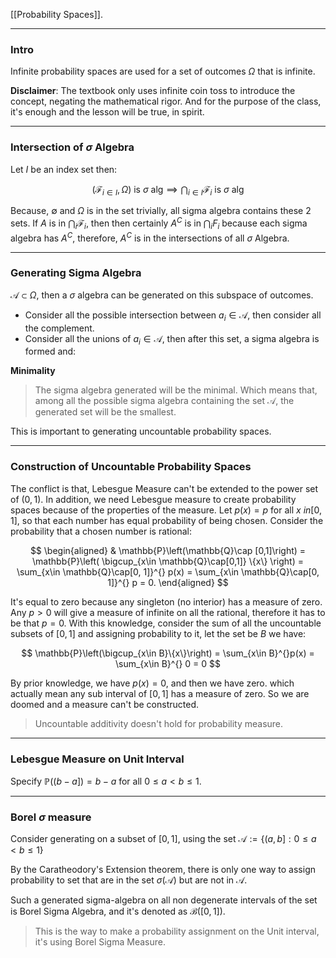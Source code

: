 [[Probability Spaces]]. 


---
### **Intro**

Infinite probability spaces are used for a set of outcomes $\Omega$ that is infinite.

**Disclaimer**: 
The textbook only uses infinite coin toss to introduce the concept, negating the mathematical rigor. And for the purpose of the class, it's enough and the lesson will be true, in spirit. 

---
### **Intersection of $\sigma$ Algebra**

Let $I$ be an index set then: 

$$
(\mathcal{F}_{i\in I}, \Omega) \text{ is } \sigma \text{ alg} \implies 
\bigcap_{i\in I} \mathcal{F}_i \text{ is $\sigma$ alg}
$$

Because, $\emptyset$ and $\Omega$ is in the set trivially, all sigma algebra contains these 2 sets. If $A$ is in $\bigcap_i\mathcal{F}_i$, then then certainly $A^C$ is in $\bigcap_i F_i$ because each sigma algebra has $A^C$, therefore, $A^C$ is in the intersections of all $\sigma$ Algebra. 


---
### **Generating Sigma Algebra**

$\mathcal{A}\subset \Omega$, then a $\sigma$ algebra can be generated on this subspace of outcomes. 

* Consider all the possible intersection between $a_i\in \mathcal{A}$, then consider all the complement. 
* Consider all the unions of $a_i\in \mathcal{A}$, then after this set, a sigma algebra is formed and: 

**Minimality**

> The sigma algebra generated will be the minimal. Which means that, among all the possible sigma algebra containing the set $\mathcal{A}$, the generated set will be the smallest. 

This is important to generating uncountable probability spaces. 



---
### **Construction of Uncountable Probability Spaces**

The conflict is that, Lebesgue Measure can't be extended to the power set of $(0, 1)$. In addition, we need Lebesgue measure to create probability spaces because of the properties of the measure. Let $p(x) = p$ for all $x\ in [0, 1]$, so that each number has equal probability of being chosen. Consider the probability that a chosen number is rational: 

$$
\begin{aligned}
    & \mathbb{P}\left(\mathbb{Q}\cap [0,1]\right) = \mathbb{P}\left(
        \bigcup_{x\in \mathbb{Q}\cap[0,1]} \{x\}
    \right) = \sum_{x\in \mathbb{Q}\cap[0, 1]}^{}
    p(x) = \sum_{x\in \mathbb{Q}\cap[0, 1]}^{} p = 0. 
\end{aligned}
$$

It's equal to zero because any singleton (no interior) has a measure of zero. Any $p > 0$ will give a measure of infinite on all the rational, therefore it has to be that $p = 0$.  With this knowledge, consider the sum of all the uncountable subsets of $[0, 1]$ and assigning probability to it, let the set be $B$ we have: 

$$
\mathbb{P}\left(\bigcup_{x\in B}\{x\}\right) = \sum_{x\in B}^{}p(x) = \sum_{x\in B}^{} 0 = 0
$$

By prior knowledge, we have $p(x) = 0$, and then we have zero. which actually mean any sub interval of $[0, 1]$ has a measure of zero. So we are doomed and a measure can't be constructed. 

> Uncountable additivity doesn't hold for probability measure. 

---
### **Lebesgue Measure on Unit Interval**

Specify $\mathbb{P}((b - a]) = b - a$ for all $0 \le a < b\le 1$. 

---
### **Borel $\sigma$ measure**

Consider generating on a subset of $[0, 1]$, using the set $\mathcal{A} := \{(a, b] :  0 \le a < b \le 1\}$

By the Caratheodory's Extension theorem, there is only one way to assign probability to set that are in the set $\sigma(\mathcal{A})$ but are not in $\mathcal{A}$. 

Such a generated sigma-algebra on all non degenerate intervals of the set is Borel Sigma Algebra, and it's denoted as $\mathcal{B}([0, 1])$. 

> This is the way to make a probability assignment on the Unit interval, it's using Borel Sigma Measure. 


